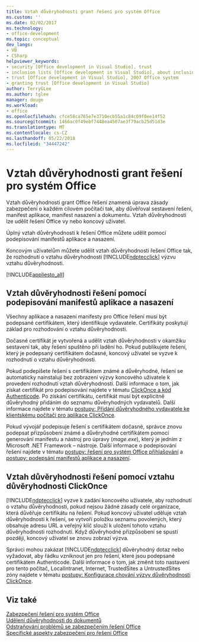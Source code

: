 ```yaml
---
title: Vztah důvěryhodnosti grant řešení pro systém Office
ms.custom: ''
ms.date: 02/02/2017
ms.technology:
- office-development
ms.topic: conceptual
dev_langs:
- VB
- CSharp
helpviewer_keywords:
- security [Office development in Visual Studio], trust
- inclusion lists [Office development in Visual Studio], about inclusion lists
- trust [Office development in Visual Studio], 2007 Office system
- granting trust [Office development in Visual Studio]
author: TerryGLee
ms.author: tglee
manager: douge
ms.workload:
- office
ms.openlocfilehash: cfce58ca765e7e3710ecb55a1c84c09f0ee14f52
ms.sourcegitcommit: 1466ac0f49ebf7448ea4507ae3f79acb25d51d3e
ms.translationtype: MT
ms.contentlocale: cs-CZ
ms.lasthandoff: 05/22/2018
ms.locfileid: "34447242"
---
```

# <a name="grant-trust-to-office-solutions"></a>Vztah důvěryhodnosti grant řešení pro systém Office
  Vztah důvěryhodnosti grant Office řešení znamená úprava zásady zabezpečení o každém cílovém počítači tak, aby důvěřoval sestavení řešení, manifest aplikace, manifest nasazení a dokumentu. Vztah důvěryhodnosti lze udělit řešení Office vy nebo koncový uživatel.  
  
 Úplný vztah důvěryhodnosti k řešení Office můžete udělit pomocí podepisování manifestů aplikace a nasazení.  
  
 Koncovým uživatelům můžete udělit vztah důvěryhodnosti řešení Office tak, že rozhodnutí o vztahu důvěryhodnosti [!INCLUDE[ndptecclick](../vsto/includes/ndptecclick-md.md)] výzvu vztahu důvěryhodnosti.  
  
 [!INCLUDE[appliesto_all](../vsto/includes/appliesto-all-md.md)]  
  
##  <a name="Signing"></a> Vztah důvěryhodnosti řešení pomocí podepisování manifestů aplikace a nasazení  
 Všechny aplikace a nasazení manifesty pro Office řešení musí být podepsané certifikátem, který identifikuje vydavatele. Certifikáty poskytují základ pro rozhodování o vztahu důvěryhodnosti.  
  
 Dočasné certifikát je vytvořená a udělit vztah důvěryhodnosti v okamžiku sestavení tak, aby řešení spuštěno při ladění ho. Pokud publikujete řešení, který je podepsaný certifikátem dočasné, koncový uživatel se vyzve k rozhodnutí o vztahu důvěryhodnosti.  
  
 Pokud podepíšete řešení s certifikátem známé a důvěryhodné, řešení se automaticky nainstalují bez zobrazení výzvy koncového uživatele k provedení rozhodnutí vztah důvěryhodnosti. Další informace o tom, jak získat certifikát pro podepisování najdete v tématu [ClickOnce a kód Authenticode](/visualstudio/deployment/clickonce-and-authenticode). Po získání certifikátu, certifikát musí být explicitně důvěryhodný přidáním do seznamu důvěryhodných vydavatelů. Další informace najdete v tématu [postupy: Přidání důvěryhodného vydavatele ke klientskému počítači pro aplikace ClickOnce](/visualstudio/deployment/how-to-add-a-trusted-publisher-to-a-client-computer-for-clickonce-applications).  
  
 Pokud vývojář podepisuje řešení s certifikátem dočasné, správce znovu podepsat přizpůsobení známé a důvěryhodné certifikátem pomocí generování manifestu a nástroj pro úpravy (*mage.exe*), který je jedním z Microsoft .NET Framework – nástroje. Další informace o podepisování řešení najdete v tématu [postupy: řešení pro systém Office přihlašování](../vsto/how-to-sign-office-solutions.md) a [postupy: podepsání manifestů aplikace a nasazení](/visualstudio/ide/how-to-sign-application-and-deployment-manifests).  
  
##  <a name="TrustPrompt"></a>Vztah důvěryhodnosti řešení pomocí vztahu důvěryhodnosti ClickOnce  
 [!INCLUDE[ndptecclick](../vsto/includes/ndptecclick-md.md)] vyzve k zadání koncového uživatele, aby rozhodnutí o vztahu důvěryhodnosti, pokud nejsou žádné zásady celé organizace, která důvěřuje certifikátu na řešení. Pokud koncový uživatel uděluje vztah důvěryhodnosti k řešení, se vytvoří položku seznamu povolených, který obsahuje adresu URL a veřejný klíč slouží k uložení tohoto vztahu důvěryhodnosti rozhodnutí. Když důvěryhodné přizpůsobení se spustí později, koncový uživatel se znovu zobrazí výzva.  
  
 Správci mohou zakázat [!INCLUDE[ndptecclick](../vsto/includes/ndptecclick-md.md)] důvěryhodný dotaz nebo vyžadovat, aby řádku vzniknout jen pro řešení, které jsou podepsané certifikátem Authenticode. Další informace o tom, jak změnit toto nastavení pro tento počítač, LocalIntranet, Internet, TrustedSites a UntrustedSites zóny najdete v tématu [postupy: Konfigurace chování výzvy důvěryhodnosti ClickOnce](/visualstudio/deployment/how-to-configure-the-clickonce-trust-prompt-behavior).  
  
## <a name="see-also"></a>Viz také  
 [Zabezpečení řešení pro systém Office](../vsto/securing-office-solutions.md)   
 [Udělení důvěryhodnosti do dokumentů](../vsto/granting-trust-to-documents.md)   
 [Odstraňování problémů se zabezpečením řešení Office](../vsto/troubleshooting-office-solution-security.md)   
 [Specifické aspekty zabezpečení pro řešení Office](../vsto/specific-security-considerations-for-office-solutions.md)  
  
  